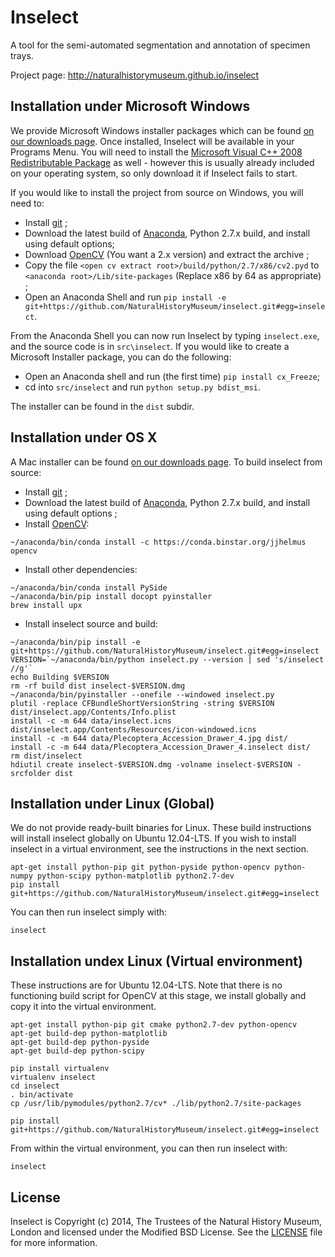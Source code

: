 # Inselect

A tool for the semi-automated segmentation and annotation of specimen trays.

Project page: http://naturalhistorymuseum.github.io/inselect

## Installation under Microsoft Windows

We provide Microsoft Windows installer packages which can be found [on our downloads page](). Once installed, Inselect will be available in your Programs Menu. You will need to install the [Microsoft Visual C++ 2008 Redistributable Package](http://www.microsoft.com/en-us/download/details.aspx?id=29) as well - however this is usually already included on your operating system, so only download it if Inselect fails to start.

If you would like to install the project from source on Windows, you will need to:

- Install [git](http://git-scm.com/download/win) ;
- Download the latest build of [Anaconda](https://store.continuum.io/cshop/anaconda/), Python 2.7.x build, and install using default options;
- Download [OpenCV](http://opencv.org/downloads.html) (You want a 2.x version) and extract the archive ;
- Copy the file `<open cv extract root>/build/python/2.7/x86/cv2.pyd` to `<anaconda root>/Lib/site-packages` (Replace x86 by 64 as appropriate) ;
- Open an Anaconda Shell and run `pip install -e git+https://github.com/NaturalHistoryMuseum/inselect.git#egg=inselect`.

From the Anaconda Shell you can now run Inselect by typing `inselect.exe`, and the source code is in `src\inselect`. If you would like to create a Microsoft Installer package, you can do the following:

- Open an Anaconda shell and run (the first time) `pip install cx_Freeze`;
- cd into `src/inselect` and run `python setup.py bdist_msi`.

The installer can be found in the `dist` subdir.

## Installation under OS X

A Mac installer can be found [on our downloads page](). To build inselect from source:

- Install [git](http://git-scm.com/download/mac) ;
- Download the latest build of [Anaconda](https://store.continuum.io/cshop/anaconda/), Python 2.7.x build, and install using default options ;
- Install [OpenCV](http://opencv.org/):

```shell
~/anaconda/bin/conda install -c https://conda.binstar.org/jjhelmus opencv
```

- Install other dependencies:

```shell
~/anaconda/bin/conda install PySide
~/anaconda/bin/pip install docopt pyinstaller
brew install upx
```

- Install inselect source and build:

```shell
~/anaconda/bin/pip install -e git+https://github.com/NaturalHistoryMuseum/inselect.git#egg=inselect
VERSION=`~/anaconda/bin/python inselect.py --version | sed 's/inselect //g'`
echo Building $VERSION
rm -rf build dist inselect-$VERSION.dmg
~/anaconda/bin/pyinstaller --onefile --windowed inselect.py
plutil -replace CFBundleShortVersionString -string $VERSION dist/inselect.app/Contents/Info.plist
install -c -m 644 data/inselect.icns dist/inselect.app/Contents/Resources/icon-windowed.icns
install -c -m 644 data/Plecoptera_Accession_Drawer_4.jpg dist/
install -c -m 644 data/Plecoptera_Accession_Drawer_4.inselect dist/
rm dist/inselect
hdiutil create inselect-$VERSION.dmg -volname inselect-$VERSION -srcfolder dist
```

## Installation under Linux (Global)

We do not provide ready-built binaries for Linux. These build instructions will install inselect globally on Ubuntu 12.04-LTS. If you wish to install inselect in a virtual environment, see the instructions in the next section.

```shell
apt-get install python-pip git python-pyside python-opencv python-numpy python-scipy python-matplotlib python2.7-dev
pip install git+https://github.com/NaturalHistoryMuseum/inselect.git#egg=inselect
```

You can then run inselect simply with:

```shell
inselect
```

## Installation undex Linux (Virtual environment)

These instructions are for Ubuntu 12.04-LTS. Note that there is no functioning build script for OpenCV at this stage, we install globally and copy it into the virtual environment.

```shell
apt-get install python-pip git cmake python2.7-dev python-opencv
apt-get build-dep python-matplotlib
apt-get build-dep python-pyside
apt-get build-dep python-scipy

pip install virtualenv
virtualenv inselect
cd inselect
. bin/activate
cp /usr/lib/pymodules/python2.7/cv* ./lib/python2.7/site-packages

pip install git+https://github.com/NaturalHistoryMuseum/inselect.git#egg=inselect
```

From within the virtual environment, you can then run inselect with:

```shell
inselect
```
## License

Inselect is Copyright (c) 2014, The Trustees of the Natural History Museum, London and licensed under the Modified BSD License. See the [LICENSE](https://github.com/NaturalHistoryMuseum/inselect/blob/master/LICENSE.md) file for more information.
